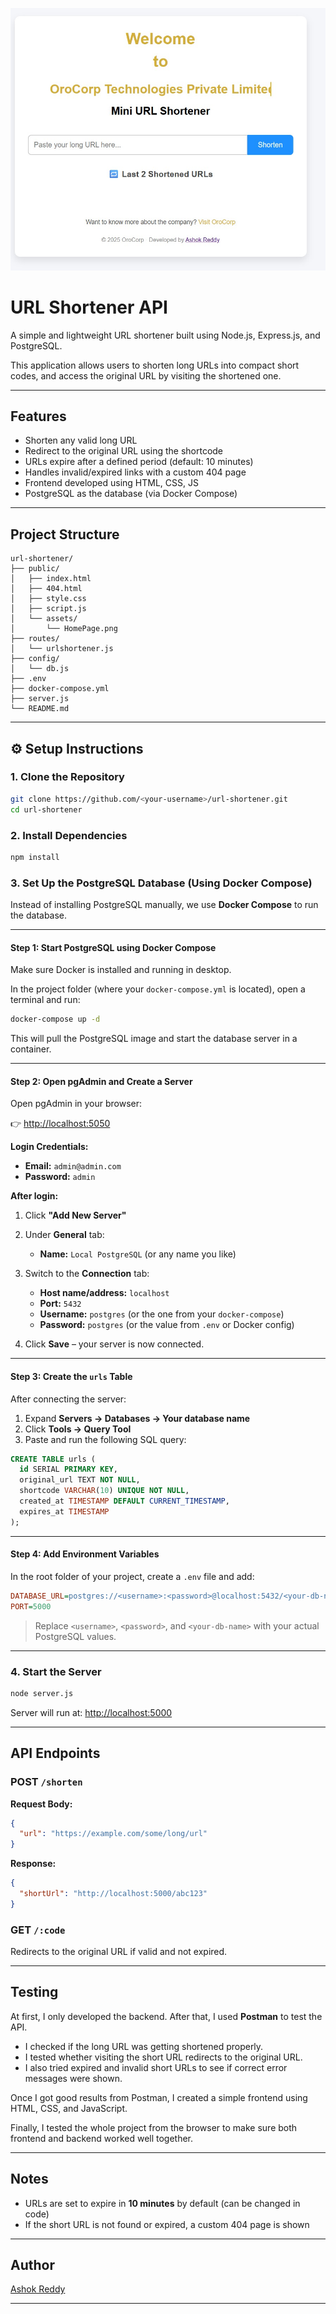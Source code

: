 ![Project Banner](https://raw.githubusercontent.com/Cheluri-AshokReddy/url-shortener/main/public/assets/HomePage.jpg)

#  URL Shortener API

A simple and lightweight URL shortener built using Node.js, Express.js, and PostgreSQL.

This application allows users to shorten long URLs into compact short codes, and access the original URL by visiting the shortened one.

---

##  Features

* Shorten any valid long URL
* Redirect to the original URL using the shortcode
* URLs expire after a defined period (default: 10 minutes)
* Handles invalid/expired links with a custom 404 page
* Frontend developed using HTML, CSS, JS
* PostgreSQL as the database (via Docker Compose)

---

##  Project Structure

```
url-shortener/
├── public/                   
│   ├── index.html            
│   ├── 404.html             
│   ├── style.css             
│   ├── script.js             
│   └── assets/
│       └── HomePage.png      
├── routes/
│   └── urlshortener.js       
├── config/
│   └── db.js                
├── .env                     
├── docker-compose.yml        
├── server.js                 
└── README.md                

```

---

## ⚙ Setup Instructions

### 1. Clone the Repository

```bash
git clone https://github.com/<your-username>/url-shortener.git
cd url-shortener
```

### 2. Install Dependencies

```bash
npm install
```

### 3. Set Up the PostgreSQL Database (Using Docker Compose)

Instead of installing PostgreSQL manually, we use **Docker Compose** to run the database.

---

####  Step 1: Start PostgreSQL using Docker Compose

Make sure Docker is installed and running in desktop.

In the project folder (where your `docker-compose.yml` is located), open a terminal and run:

```bash
docker-compose up -d
```

This will pull the PostgreSQL image and start the database server in a container.

---

####  Step 2: Open pgAdmin and Create a Server

Open pgAdmin in your browser:

👉 [http://localhost:5050](http://localhost:5050)

**Login Credentials:**

* **Email:** `admin@admin.com`
* **Password:** `admin`

**After login:**

1. Click **"Add New Server"**
2. Under **General** tab:

   * **Name:** `Local PostgreSQL` (or any name you like)
3. Switch to the **Connection** tab:

   * **Host name/address:** `localhost`
   * **Port:** `5432`
   * **Username:** `postgres` (or the one from your `docker-compose`)
   * **Password:** `postgres` (or the value from `.env` or Docker config)
4. Click **Save** – your server is now connected.

---

####  Step 3: Create the `urls` Table

After connecting the server:

1. Expand **Servers → Databases → Your database name**
2. Click **Tools → Query Tool**
3. Paste and run the following SQL query:

```sql
CREATE TABLE urls (
  id SERIAL PRIMARY KEY,
  original_url TEXT NOT NULL,
  shortcode VARCHAR(10) UNIQUE NOT NULL,
  created_at TIMESTAMP DEFAULT CURRENT_TIMESTAMP,
  expires_at TIMESTAMP
);
```

---

####  Step 4: Add Environment Variables

In the root folder of your project, create a `.env` file and add:

```ini
DATABASE_URL=postgres://<username>:<password>@localhost:5432/<your-db-name>
PORT=5000
```

>  Replace `<username>`, `<password>`, and `<your-db-name>` with your actual PostgreSQL values.

---

### 4. Start the Server

```bash
node server.js
```

Server will run at: [http://localhost:5000](http://localhost:5000)

---

##  API Endpoints

### POST `/shorten`

**Request Body:**

```json
{
  "url": "https://example.com/some/long/url"
}
```

**Response:**

```json
{
  "shortUrl": "http://localhost:5000/abc123"
}
```

### GET `/:code`

Redirects to the original URL if valid and not expired.

---

##  Testing

At first, I only developed the backend. After that, I used **Postman** to test the API.

- I checked if the long URL was getting shortened properly.
- I tested whether visiting the short URL redirects to the original URL.
- I also tried expired and invalid short URLs to see if correct error messages were shown.

Once I got good results from Postman, I created a simple frontend using HTML, CSS, and JavaScript.

Finally, I tested the whole project from the browser to make sure both frontend and backend worked well together.


---



##  Notes

* URLs are set to expire in **10 minutes** by default (can be changed in code)
* If the short URL is not found or expired, a custom 404 page is shown

---

##  Author

 [Ashok Reddy](https://www.linkedin.com/in/ashokreddycheluri-740603235/)

---
